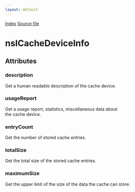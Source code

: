 ```yaml
---
layout: default
---
```

<div id='links'><a href="../index.html">Index</a>
<a href="http://dxr.mozilla.org/mozilla-central/source/netwerk/cache/nsICacheVisitor.idl">Source file</a>
</div>

# nsICacheDeviceInfo #

## Attributes ##

### description ###
  
Get a human readable description of the cache device.  
  

### usageReport ###
  
Get a usage report, statistics, miscellaneous data about  
the cache device.  
  

### entryCount ###
  
Get the number of stored cache entries.  
  

### totalSize ###
  
Get the total size of the stored cache entries.  
  

### maximumSize ###
  
Get the upper limit of the size of the data the cache can store.  
  
